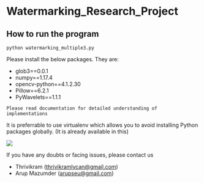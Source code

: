 # Watermarking_Research_Project

## How to run the program 

 ```
python watermarking_multiple3.py
```
Please install the below packages. They are:
  * glob3==0.0.1
  * numpy==1.17.4
  * opencv-python==4.1.2.30
  * Pillow==6.2.1
  * PyWavelets==1.1.1
  
 ```
Please read documentation for detailed understanding of implementations
```
  
  It is preferrable to use virtualenv which allows you to avoid installing Python packages globally. (It is already available in this)
  
  
  ![](readmegif.gif)
  
If you have any doubts or facing issues, please contact us
  
  * Thrivikram (thrivikramlycan@gmail.com)
  * Arup Mazumder (arupseu@gmail.com)
  
